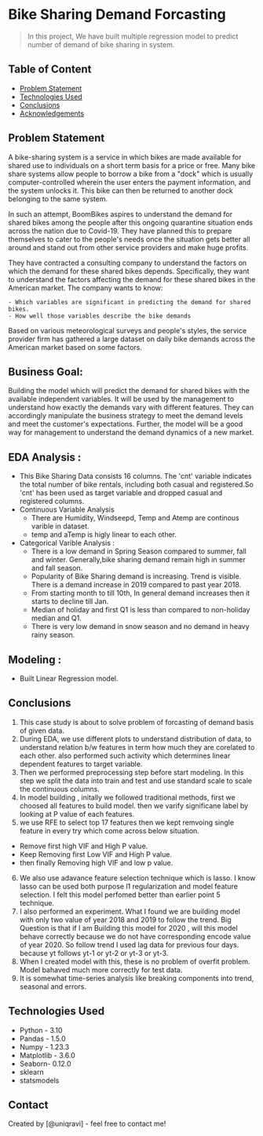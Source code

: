 # Bike Sharing Demand Forcasting
> In this project, We have built multiple regression model to predict number of demand of bike sharing in system.


## Table of Content
* [Problem  Statement](#problem-statement)
* [Technologies Used](#technologies-used)
* [Conclusions](#conclusions)
* [Acknowledgements](#acknowledgements)

<!-- You can include any other section that is pertinent to your problem -->

## Problem Statement

A bike-sharing system is a service in which bikes are made available for shared use to individuals on a short term basis for a price or free. Many bike share systems allow people to borrow a bike from a "dock" which is usually computer-controlled wherein the user enters the payment information, and the system unlocks it. This bike can then be returned to another dock belonging to the same system.

In such an attempt, BoomBikes aspires to understand the demand for shared bikes among the people after this ongoing quarantine situation ends across the nation due to Covid-19. They have planned this to prepare themselves to cater to the people's needs once the situation gets better all around and stand out from other service providers and make huge profits.

They have contracted a consulting company to understand the factors on which the demand for these shared bikes depends. Specifically, they want to understand the factors affecting the demand for these shared bikes in the American market. The company wants to know:

    - Which variables are significant in predicting the demand for shared bikes.
    - How well those variables describe the bike demands

Based on various meteorological surveys and people's styles, the service provider firm has gathered a large dataset on daily bike demands across the American market based on some factors.

## Business Goal:

Building the model which will predict the demand for shared bikes with the available independent variables. It will be used by the management to understand how exactly the demands vary with different features. They can accordingly manipulate the business strategy to meet the demand levels and meet the customer's expectations. Further, the model will be a good way for management to understand the demand dynamics of a new market. 

## EDA Analysis :

 - This Bike Sharing Data consists 16 columns. The 'cnt' variable indicates the total number of bike rentals, including both casual and registered.So 'cnt' has been used as target variable and dropped casual and registered columns. 
 - Continuous Variable Analysis
   - There are Humidity, Windseepd, Temp and Atemp are continous varible in dataset.
   - temp and aTemp is higly linear to each other. 
 - Categorical Varible Analysis :
   - There is a low demand in Spring Season compared to summer, fall and winter. Generally,bike sharing demand remain high in summer and fall season.
   - Popularity of Bike Sharing demand is increasing. Trend is visible. There is a demand increase in 2019 compared to past year 2018.
   - From starting month to till 10th, In general demand increases then it starts to decline till Jan.
   - Median of holiday and first Q1 is less than compared to non-holiday median and Q1.
   - There is very low demand in snow season and no demand in heavy rainy season.
 
 ## Modeling :
 - Built Linear Regression model.
   
<!-- You don't have to answer all the questions - just the ones relevant to your project. -->

## Conclusions

1. This case study is about to solve problem of forcasting of demand basis of given data.
2. During EDA, we use different plots to understand distribution of data, to understand relation b/w features in term how much they are corelated to each other. also performed such activity which determines linear dependent features to target variable.
3. Then we performed preprocessing step before start modeling. In this step we split the data into train and test and use standard scale to scale the continuous columns.
4. In model building , initally we followed traditional methods, first we choosed all features to build model. then we varify significane label by looking at P value of each features.
5. we use RFE to select top 17 features then we kept remvoing single feature in every try which come across below situation.
  - Remove first high VIF and High P value.
  - Keep Removing first Low VIF and High P value.
  - then finally Removing high VIF and low p value.
6. We also use adavance feature selection technique which is lasso. I know lasso can be used both purpose l1 regularization and model feature selection. I felt this model perfomed better than earlier point 5 technique.
7. I also performed an experiment. What I found we are building model with only two value of year 2018 and 2019 to follow the trend. Big Question is that if I am Building this model for 2020 , will this model behave correctly because we do not have corresponding encode value of year 2020. So follow trend I used lag data for previous four days. because yt follows yt-1 or yt-2 or yt-3 or yt-3. 
8. When I created model with this, these is no problem of overfit problem. Model bahaved much more correctly for test data.
9. It is somewhat time-series analysis like breaking components into trend, seasonal and errors. 

<!-- You don't have to answer all the questions - just the ones relevant to your project. -->


## Technologies Used
- Python - 3.10
- Pandas - 1.5.0
- Numpy - 1.23.3
- Matplotlib - 3.6.0
- Seaborn- 0.12.0
- sklearn
- statsmodels

<!-- As the libraries versions keep on changing, it is recommended to mention the version of library used in this project -->

## Contact

Created by [@uniqravi] - feel free to contact me!


<!-- Optional -->
<!-- ## License -->
<!-- This project is open source and available under the [... License](). -->
